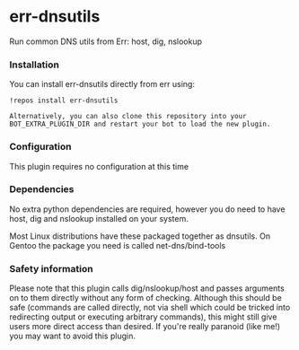 err-dnsutils
============

Run common DNS utils from Err: host, dig, nslookup

### Installation

You can install err-dnsutils directly from err using:

	!repos install err-dnsutils

	Alternatively, you can also clone this repository into your BOT_EXTRA_PLUGIN_DIR and restart your bot to load the new plugin.

### Configuration

This plugin requires no configuration at this time

### Dependencies

No extra python dependencies are required, however you do need to have host, dig and nslookup installed on your system.

Most Linux distributions have these packaged together as dnsutils. On Gentoo the package you need is called net-dns/bind-tools

### Safety information

Please note that this plugin calls dig/nslookup/host and passes arguments on to them directly without any form of checking.
Although this should be safe (commands are called directly, not via shell which could be tricked into redirecting output or executing arbitrary commands), this might still give users more direct access than desired. If you're really paranoid (like me!) you may want to avoid this plugin.

